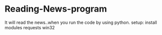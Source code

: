 # Reading-News-program
It will read the news..when you run the code by using python.
setup:
install modules
requests
win32

